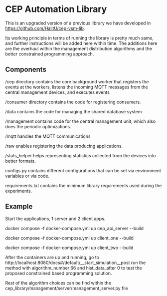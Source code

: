 # CEP Automation Library

This is an upgraded version of a previous library we have developed in https://github.com/HalitU/cep-vsm-lib.

Its working principle in terms of running the library is pretty much same, and further instructions will be added here within time. The additions here are the overhaul within the management distribution algorithms and the better constrained programming approach.

## Components
/cep directory contains the core background worker that registers the events at the workers, listens the incoming MQTT messages from the central management devices, and executes events

/consumer directory contains the code for registering consumers.

/data contains the code for managing the shared database system

/management contains code for the central management unit, which also does the periodic optimizations.

/mqtt handles the MQTT communications

/raw enables registering the data producing applications.

/stats_helper helps representing statistics collected from the devices into better formats.

configs.py contains different configurations that can be set via environment variables or via code.

requirements.txt contains the minimum library requirements used during the experiments.

## Example

Start the applications, 1 server and 2 client apps.

docker compose -f docker-compose.yml up cep_api_server --build

docker compose -f docker-compose.yml up client_one --build

docker compose -f docker-compose.yml up client_two --build

After the containers are up and running, go to http://localhost:8080/docs#/default/__start_simulation__post
run the method with algorithm_number 66 and hist_data_after 0 to test the proposed constrained based programming solution.

Rest of the algorithm choices can be find within the cep_library/management/server/management_server.py file
